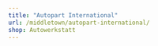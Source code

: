 ```yaml
---
title: "Autopart International"
url: /middletown/autopart-international/
shop: Autowerkstatt
---
```

